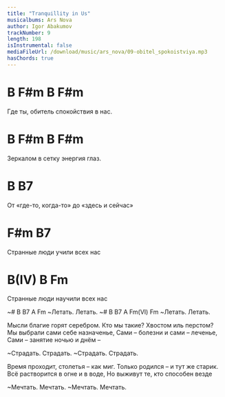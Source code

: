 ```yaml
---
title: "Tranquillity in Us"
musicalbums: Ars Nova
author: Igor Abakumov
trackNumber: 9
length: 198
isInstrumental: false
mediaFileUrl: /download/music/ars_nova/09-obitel_spokoistviya.mp3
hasChords: true
---
```


#  B       F#m       B          F#m
Где ты, обитель спокойствия в нас.
# B          F#m    B       F#m
Зеркалом в сетку энергия глаз.
#      B                     B7
От «где-то, когда-то» до «здесь и сейчас»
#   F#m          B7
Странные люди учили всех нас
#   B(IV)          B         Fm
Странные люди научили всех нас

~#   B   B7   A    Fm
~Летать.  Летать.
~#   B   B7   A   Fm(VI) Fm
~Летать.  Летать.

Мысли благие горят серебром.
Кто мы такие? Хвостом иль перстом?
Мы выбрали сами себе назначенье,
Сами – болезни и сами – леченье,
Сами – занятие ночью и днём – 

~Страдать. Страдать.
~Страдать. Страдать.

Время проходит, столетья – как миг.
Только родился – и тут же старик.
Всё растворится в огне и в воде,
Но выживут те, кто способен везде

~Мечтать. Мечтать.
~Мечтать. Мечтать.

